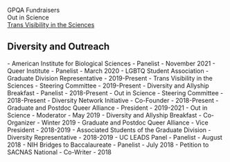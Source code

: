 GPQA Fundraisers
<br>
Out in Science
<br>
[Trans Visibility in the Sciences](https://www.youtube.com/watch?v=lUoRbK7OLPg)
<br>
</p>

<h2 class="text-left">Diversity and Outreach</h2>
- American Institute for Biological Sciences - Panelist
  - November 2021
- Queer Institute - Panelist
  - March 2020
- LGBTQ Student Association - Graduate Division Representative
  - 2019-Present
- Trans Visibility in the Sciences - Steering Committee
  - 2019-Present
- Diversity and Allyship Breakfast - Panelist
  - 2018-Present
- Out in Science - Steering Committee
  - 2018-Present
- Diversity Network Initiative - Co-Founder
  - 2018-Present
- Graduate and Postdoc Queer Alliance - President
  - 2019-2021
- Out in Science - Moderator
  - May 2019
- Diversity and Allyship Breakfast - Co-Organizer
  - Winter 2019
- Graduate and Postdoc Queer Alliance - Vice President
  - 2018-2019
- Associated Students of the Graduate Division - Diversity Representative
  - 2018-2019
- UC LEADS Panel - Panelist
  - August 2018
- NIH Bridges to Baccalaureate - Panelist
  - July 2018
- Petition to SACNAS National - Co-Writer
  - 2018
